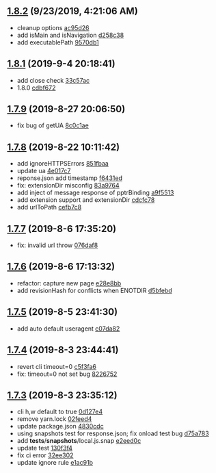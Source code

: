 <a name="1.8.2"></a>
## [1.8.2](https://github.com/futurist/fetch-site/compare/1.8.1...1.8.2) (9/23/2019, 4:21:06 AM)

- cleanup options  [ac95d26](https://github.com/futurist/fetch-site/commit/ac95d26)
- add isMain and isNavigation  [d258c38](https://github.com/futurist/fetch-site/commit/d258c38)
- add executablePath  [9570db1](https://github.com/futurist/fetch-site/commit/9570db1)


<a name="1.8.1"></a>
## [1.8.1](https://github.com/futurist/fetch-site/compare/1.7.9...1.8.1) (2019-9-4 20:18:41)

- add close check  [33c57ac](https://github.com/futurist/fetch-site/commit/33c57ac)
- 1.8.0  [cdbf672](https://github.com/futurist/fetch-site/commit/cdbf672)


<a name="1.7.9"></a>
## [1.7.9](https://github.com/futurist/fetch-site/compare/1.7.8...1.7.9) (2019-8-27 20:06:50)

- fix bug of getUA  [8c0c1ae](https://github.com/futurist/fetch-site/commit/8c0c1ae)


<a name="1.7.8"></a>
## [1.7.8](https://github.com/futurist/fetch-site/compare/1.7.7...1.7.8) (2019-8-22 10:11:42)

- add ignoreHTTPSErrors  [851fbaa](https://github.com/futurist/fetch-site/commit/851fbaa)
- update ua  [4e017c7](https://github.com/futurist/fetch-site/commit/4e017c7)
- reponse.json add timestamp  [f6431ed](https://github.com/futurist/fetch-site/commit/f6431ed)
- fix: extensionDir misconfig  [83a9764](https://github.com/futurist/fetch-site/commit/83a9764)
- add inject of message response of pptrBinding  [a9f5513](https://github.com/futurist/fetch-site/commit/a9f5513)
- add extension support and extensionDir  [cdcfc78](https://github.com/futurist/fetch-site/commit/cdcfc78)
- add urlToPath  [cefb7c8](https://github.com/futurist/fetch-site/commit/cefb7c8)


<a name="1.7.7"></a>
## [1.7.7](https://github.com/futurist/fetch-site/compare/1.7.6...1.7.7) (2019-8-6 17:35:20)

- fix: invalid url throw  [076daf8](https://github.com/futurist/fetch-site/commit/076daf8)


<a name="1.7.6"></a>
## [1.7.6](https://github.com/futurist/fetch-site/compare/1.7.5...1.7.6) (2019-8-6 17:13:32)

- refactor: capture new page  [e28e8bb](https://github.com/futurist/fetch-site/commit/e28e8bb)
- add revisionHash for conflicts when ENOTDIR  [d5bfebd](https://github.com/futurist/fetch-site/commit/d5bfebd)


<a name="1.7.5"></a>
## [1.7.5](https://github.com/futurist/fetch-site/compare/1.7.4...1.7.5) (2019-8-5 23:41:30)

- add auto default useragent  [c07da82](https://github.com/futurist/fetch-site/commit/c07da82)


<a name="1.7.4"></a>
## [1.7.4](https://github.com/futurist/fetch-site/compare/1.7.3...1.7.4) (2019-8-3 23:44:41)

- revert cli timeout=0  [c5f3fa6](https://github.com/futurist/fetch-site/commit/c5f3fa6)
- fix: timeout=0 not set bug  [8226752](https://github.com/futurist/fetch-site/commit/8226752)


<a name="1.7.3"></a>
## [1.7.3](https://github.com/futurist/fetch-site/compare/1.7.2...1.7.3) (2019-8-3 23:35:12)

- cli h,w default to true  [0d127e4](https://github.com/futurist/fetch-site/commit/0d127e4)
- remove yarn.lock  [02feed4](https://github.com/futurist/fetch-site/commit/02feed4)
- update package.json  [4830cdc](https://github.com/futurist/fetch-site/commit/4830cdc)
- using snapshots test for response.json; fix onload test bug  [d75a783](https://github.com/futurist/fetch-site/commit/d75a783)
- add __tests__/__snapshots__/local.js.snap  [e2eed0c](https://github.com/futurist/fetch-site/commit/e2eed0c)
- update test  [130f3f4](https://github.com/futurist/fetch-site/commit/130f3f4)
- fix ci error  [32ee302](https://github.com/futurist/fetch-site/commit/32ee302)
- update ignore rule  [e1ac91b](https://github.com/futurist/fetch-site/commit/e1ac91b)



